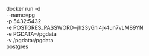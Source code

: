 docker run -d \
--name=pg \
-p 5432:5432 \
-e POSTGRES_PASSWORD=jh23y6ni4jk4un7vLM89YN \
-e PGDATA=/pgdata \
-v /pgdata:/pgdata \
postgres
